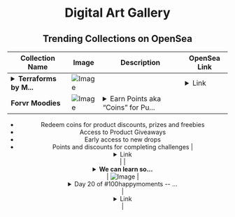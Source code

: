 <div align="center">

# Digital Art Gallery

## Trending Collections on OpenSea

| Collection Name                       | Image                                                                                     | Description                       | OpenSea Link                                                                                          |
|---------------------------------------|-------------------------------------------------------------------------------------------|-----------------------------------|--------------------------------------------------------------------------------------------------------|
| **<details><summary>Terraforms by M...</summary>Terraforms by Mathcastles</details>** | ![Image](https://i.seadn.io/s/raw/files/8987b795655076fdf8183a7daee3754a.gif?w=500&auto=format?w=200&auto=format) |  | <details><summary>Link</summary>[Terraforms by Mathcastles](https://opensea.io/collection/terraforms-by-mathcastles-34)</details> |
| **Forvr Moodies** | ![Image](https://i.seadn.io/s/raw/files/a2c63b86cb6188b8eb8c75b0b69617d2.gif?w=500&auto=format?w=200&auto=format) | <details><summary>Earn Points aka “Coins” for Pu...</summary>Earn Points aka “Coins” for Purchases.
- Redeem coins for product discounts, prizes and freebies
- Access to Product Giveaways
- Early access to new drops 
- Points and discounts for completing challenges</details> | <details><summary>Link</summary>[Forvr Moodies](https://opensea.io/collection/forvr-moodies-1)</details> |
| **<details><summary>We can learn so...</summary>We can learn so much from animals. Day 20</details>** | ![Image](https://i.seadn.io/s/raw/files/14f1f0663097a8cb403d36f38fd4bdc3.jpg?w=500&auto=format?w=200&auto=format) | <details><summary>Day 20 of #100happymoments
--
...</summary>Day 20 of #100happymoments
--
See more by Seendollf on Remx at remx.xyz/seendollf</details> | <details><summary>Link</summary>[We can learn so much from animals. Day 20](https://opensea.io/collection/we-can-learn-so-much-from-animals-day-20)</details> |

</div>